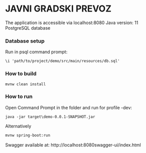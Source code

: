 # JAVNI GRADSKI PREVOZ

The application is accessible via localhost:8080
Java version: 11
PostgreSQL database

### Database setup

Run in psql command prompt:

```
\i 'path/to/project/demo/src/main/resources/db.sql'
```

### How to build
```
mvnw clean install 
```

### How to run
Open Command Prompt in the folder and run for profile -dev:


```
java -jar target\demo-0.0.1-SNAPSHOT.jar
```
Alternatively

```sh
mvnw spring-boot:run
```

Swagger available at:
http://localhost:8080swagger-ui/index.html
